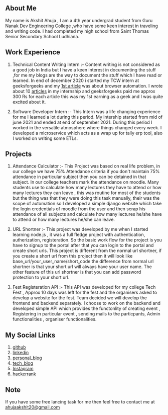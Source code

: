 
<script>
"use strict";

!function() {
  var t = window.driftt = window.drift = window.driftt || [];
  if (!t.init) {
    if (t.invoked) return void (window.console && console.error && console.error("Drift snippet included twice."));
    t.invoked = !0, t.methods = [ "identify", "config", "track", "reset", "debug", "show", "ping", "page", "hide", "off", "on" ], 
    t.factory = function(e) {
      return function() {
        var n = Array.prototype.slice.call(arguments);
        return n.unshift(e), t.push(n), t;
      };
    }, t.methods.forEach(function(e) {
      t[e] = t.factory(e);
    }), t.load = function(t) {
      var e = 3e5, n = Math.ceil(new Date() / e) * e, o = document.createElement("script");
      o.type = "text/javascript", o.async = !0, o.crossorigin = "anonymous", o.src = "https://js.driftt.com/include/" + n + "/" + t + ".js";
      var i = document.getElementsByTagName("script")[0];
      i.parentNode.insertBefore(o, i);
    };
  }
}();
drift.SNIPPET_VERSION = '0.3.1';
drift.load('f2buym3z69yw');
</script>
## About Me 

My name is Akshit Ahuja , I am a 4th year undergrad student from Guru Nanak Dev Engineering College ,who have some keen interest in traveling and writing code. I had completed my high school from Saint Thomas Senior Secondary School Ludhiana. 


## Work Experience 

1. Technical Content Writing Intern :- Content writing is not considered as a good job in India but I have a keen interest in documenting the stuff ,for me my blogs are the way to document the stuff which I have read or learned. In end of december 2020  i started my TCW intern at geeksforgeeks and my [1st article](https://www.geeksforgeeks.org/send-direct-message-on-instagram-using-selenium-in-python/) was about browser automation. I wrote about 10 [articles](https://auth.geeksforgeeks.org/user/UnworthyProgrammer/articles) in my internship and geeksforgeeks paid me approx 300 Rs for each article this was my 1st earning as a geek and I was quite excited about it.

2. Software Developer Intern :- This Intern was a life changing experience for me I learned a lot during this period. My intership started from mid of june 2021 and ended at end of september 2021. During this period I worked in the versatile atmosphere where things changed every week. I developed a microservice which acts as a wrap up for tally erp tool, also I worked on writing some ETLs.    

## Projects

1. Attendance Calculator :- This Project was based on real life problem, in our college we have 75% Attendance criteria if you don't maintain 75% attendance in particular subject then you can be detained in that subject. In our college teachers mark the attendance on moodle. Many students use to calculate how many lectures they have to attend or how many lectures they can  leave , this was routine for most of the students but the thing was that they were doing this task manually, their was the scope of automation so I developed a simple django website which take the login credentials of moodle from the user and then scrap his attendance of all subjects and calculate how many lectures he/she have to attend or how many lectures he/she can leave.

2. URL Shortner :- This project was developed by me when I started learning node.js , it was a full fledge project with authentication, autherization, registeration. So the basic work flow for the project is you have to signup to the portal after that you can login to the portal and create short urls. This project is different from the normal url shortner, if you create a short url from this project then it will look like base_url/your_user_name/short_code the difference from normal url shortner is that your short url will always have your user name. The other feature of this url shortner is that you can add password protection to your short url.

3. Fest Registeration API :- This API was developed for my college Tech Fest , Approx 10 days was left for the fest and the organisers asked to develop a website for the fest. Team decided we will develop the frontend and backend separately. I choose to work on the backend and developed simple API which provides the functonlity of creating event , Registering in particular event , sending mails to the particpants, Admin functionalities , organiser functionalities.


## My Social Links 

1. [github](https://github.com/aksh45)
2. [linkedin](https://www.linkedin.com/in/akshit-ahuja-11715616b/)
3. [personal_blog](https://techsyapa.blogspot.com)
4. [tech_blog](https://auth.geeksforgeeks.org/user/UnworthyProgrammer/articles)
5. [Instagram](https://instagram.com/aksh45.in)
6. [hackerrank](https://www.hackerrank.com/ahujaakshit20)


## Note 

If you have some free lancing task for me then feel free to contact me at [ahujaakshit20@gmail.com](mailto:ahujaakshit20@gmail.com) 
